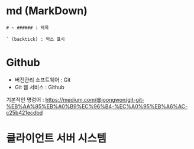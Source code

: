 # md (MarkDown)

```
# ~ ###### : 제목

` (backtick) : 박스 표시
```

# Github

- 버전관리 소프트웨어 : Git
- Git 웹 서비스 : Github

기본적인 명렁어 : https://medium.com/@joongwon/git-git-%EB%AA%85%EB%A0%B9%EC%96%B4-%EC%A0%95%EB%A6%AC-c25b421ecdbd

# 클라이언트 서버 시스템
